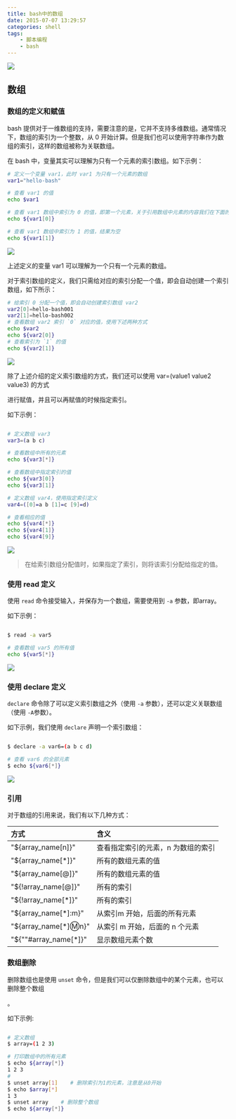 ```yaml
---
title: bash中的数组
date: 2015-07-07 13:29:57
categories: shell
tags:
    - 脚本编程
    - bash
---
```



![](http://p7wcdketk.bkt.clouddn.com/18-5-2/3137327.jpg)

<!-- more -->

## 数组 ##

### 数组的定义和赋值 ###

bash 提供对于一维数组的支持，需要注意的是，它并不支持多维数组。通常情况下，数组的索引为一个整数，从 0 开始计算。但是我们也可以使用字符串作为数组的索引，这样的数组被称为关联数组。

在 bash 中，变量其实可以理解为只有一个元素的索引数组。如下示例：

```bash
# 定义一个变量 var1，此时 var1 为只有一个元素的数组
var1="hello-bash"

# 查看 var1 的值
echo $var1

# 查看 var1 数组中索引为 0 的值，即第一个元素，关于引用数组中元素的内容我们在下面的内容将会学习到
echo ${var1[0]}

# 查看 var1 数组中索引为 1 的值，结果为空
echo ${var1[1]}

```


![](http://p7wcdketk.bkt.clouddn.com/18-5-2/79550127.jpg)

上述定义的变量 var1 可以理解为一个只有一个元素的数组。

对于索引数组的定义，我们只需给对应的索引分配一个值，即会自动创建一个索引数组，如下所示：

```bash
# 给索引 0 分配一个值，即会自动创建索引数组 var2
var2[0]=hello-bash001
var2[1]=hello-bash002
# 查看数组 var2 索引 `0` 对应的值，使用下述两种方式
echo $var2
echo ${var2[0]}
# 查看索引为 `1` 的值
echo ${var2[1]}

```
![](http://p7wcdketk.bkt.clouddn.com/18-5-2/26776218.jpg)

除了上述介绍的定义索引数组的方式，我们还可以使用 var=(value1 value2 value3) 的方式

进行赋值，并且可以再赋值的时候指定索引。

如下示例：

```bash

# 定义数组 var3
var3=(a b c)

# 查看数组中所有的元素
echo ${var3[*]}

# 查看数组中指定索引的值
echo ${var3[0]}
echo ${var3[1]}

# 定义数组 var4，使用指定索引定义
var4=([0]=a b [1]=c [9]=d)

# 查看相应的值
echo ${var4[*]}
echo ${var4[1]}
echo ${var4[9]}

```

![](http://p7wcdketk.bkt.clouddn.com/18-5-2/40944589.jpg)
> 在给索引数组分配值时，如果指定了索引，则将该索引分配给指定的值。

### 使用 read 定义 ###

使用 `read` 命令接受输入，并保存为一个数组，需要使用到 `-a` 参数，即array。

如下示例：

```bash

$ read -a var5

# 查看数组 var5 的所有值
echo ${var5[*]}

```


![](http://p7wcdketk.bkt.clouddn.com/18-5-2/9180583.jpg)


### 使用 declare 定义 ###

`declare` 命令除了可以定义索引数组之外（使用 `-a` 参数），还可以定义关联数组（使用 `-A`参数）。

如下示例，我们使用 `declare` 声明一个索引数组：

```bash

$ declare -a var6=(a b c d)

# 查看 var6 的全部元素
$ echo ${var6[*]}

```

![](http://p7wcdketk.bkt.clouddn.com/18-5-2/1686537.jpg)

### 引用 ###

对于数组的引用来说，我们有以下几种方式：

| 方式 | 含义 |
| :- | :- |
| "${array_name[n]}" | 查看指定索引的元素，n 为数组的索引 |
| "${array_name[*]}" | 所有的数组元素的值 |
| "${array_name[@]}" | 所有的数组元素的值 |
| "${!array_name[@]}" | 所有的索引 |
| "${!array_name[*]}" |所有的索引 |
| "${array_name[*]:m}"  | 从索引m 开始，后面的所有元素 |
| "${array_name[*]:m:n}" | 从索引 m 开始，后面的 n 个元素 |
| "${""#array_name[*]}" |	显示数组元素个数 |


### 数组删除 ###

删除数组也是使用 `unset` 命令，但是我们可以仅删除数组中的某个元素，也可以删除整个数组

。

如下示例:

```bash

# 定义数组
$ array=(1 2 3)

# 打印数组中的所有元素
$ echo ${array[*]}
1 2 3
#
$ unset array[1]    # 删除索引为1的元素，注意是从0开始
$ echo $array[*]
1 3
$ unset array    # 删除整个数组
$ echo ${array[*]}

```